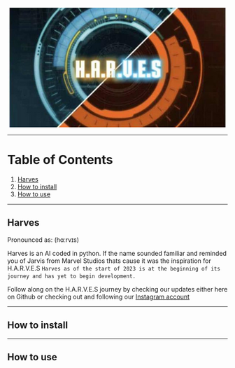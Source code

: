 <p align="center"><img src="/Images/harves.png"></p>                                                           


---

# Table of Contents
1. [Harves](#harves)
2. [How to install](#how-to-install)
3. [How to use](#how-to-use)


---

## Harves

Pronounced as: (hɑːrvɪs)

Harves is an AI coded in python. If the name sounded familiar and reminded you of Jarvis from Marvel Studios thats cause it was the inspiration for H.A.R.V.E.S 
`
 Harves as of the start of 2023 is at the beginning of its journey and has yet to begin development.
`

Follow along on the H.A.R.V.E.S journey by checking our updates either here on Github or checking out and following our [Instagram account](https://instagram.com/harvesnotjarvis?igshid=YWJhMjlhZTc=)



---

## How to install



---

## How to use




